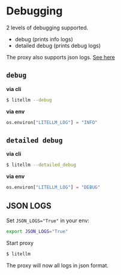# Debugging

2 levels of debugging supported. 

- debug (prints info logs)
- detailed debug (prints debug logs)

The proxy also supports json logs. [See here](#json-logs)

## `debug`

**via cli**

```bash
$ litellm --debug
```

**via env**

```python
os.environ["LITELLM_LOG"] = "INFO"
```

## `detailed debug`

**via cli**

```bash
$ litellm --detailed_debug
```

**via env**

```python
os.environ["LITELLM_LOG"] = "DEBUG"
```

## JSON LOGS

Set `JSON_LOGS="True"` in your env:

```bash
export JSON_LOGS="True"
```

Start proxy 

```bash
$ litellm
```

The proxy will now all logs in json format.